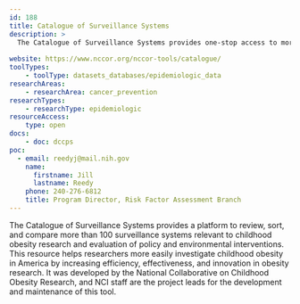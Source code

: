 ```yaml
---
id: 188
title: Catalogue of Surveillance Systems
description: >
  The Catalogue of Surveillance Systems provides one-stop access to more than 100 publicly available datasets relevant to childhood obesity research.
    
website: https://www.nccor.org/nccor-tools/catalogue/ 
toolTypes:
    - toolType: datasets_databases/epidemiologic_data
researchAreas:
    - researchArea: cancer_prevention
researchTypes:
    - researchType: epidemiologic
resourceAccess:
    type: open
docs:
    - doc: dccps
poc:
  - email: reedyj@mail.nih.gov
    name:
      firstname: Jill
      lastname: Reedy
    phone: 240-276-6812
    title: Program Director, Risk Factor Assessment Branch
---
```

The Catalogue of Surveillance Systems provides a platform to review, sort, and compare more than 100 surveillance systems relevant to childhood obesity research and evaluation of policy and environmental interventions. This resource helps researchers more easily investigate childhood obesity in America by increasing efficiency, effectiveness, and innovation in obesity research. It was developed by the National Collaborative on Childhood Obesity Research, and NCI staff are the project leads for the development and maintenance of this tool.